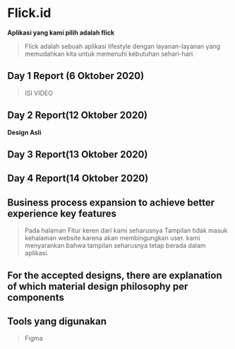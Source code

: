 # Flick.id
**Aplikasi yang kami pilih adalah flick**
>Flick adalah sebuah aplikasi lifestyle dengan layanan-layanan yang memudahkan kita untuk memenuhi kebutuhan sehari-hari.

## Day 1 Report (6 Oktober 2020)
>ISI VIDEO

## Day 2 Report(12 Oktober 2020)

**Design Asli**

## Day 3 Report(13 Oktober 2020)

## Day 4 Report(14 Oktober 2020)

## Business process expansion to achieve better experience key features
>Pada halaman Fitur keren dari kami seharusnya Tampilan tidak masuk kehalaman website karena akan membingungkan user. kami menyarankan 
bahwa tampilan seharusnya tetap berada dalam aplikasi.

## For the accepted designs, there are explanation of which material design philosophy per components

## Tools yang digunakan
>Figma
